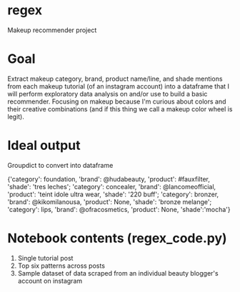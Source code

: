 # regex
Makeup recommender project

# Goal

Extract makeup category, brand, product name/line, and shade mentions from each makeup tutorial (of an instagram account) into a dataframe that I will perform exploratory data analysis on and/or use to build a basic recommender. Focusing on makeup because I'm curious about colors and their creative combinations (and if this thing we call a makeup color wheel is legit).
 
# Ideal output

Groupdict to convert into dataframe

{'category': foundation, 'brand': @hudabeauty, 'product': #fauxfilter, 'shade': 'tres leches'; 'category': concealer, 'brand': @lancomeofficial, 'product': 'teint idole ultra wear, 'shade': '220 buff'; 'category': bronzer, 'brand': @kikomilanousa, 'product': None, 'shade': 'bronze melange'; 'category': lips, 'brand': @ofracosmetics, 'product': None, 'shade':'mocha'}

# Notebook contents (regex_code.py)

1. Single tutorial post
2. Top six patterns across posts
3. Sample dataset of data scraped from an individual beauty blogger's account on instagram
